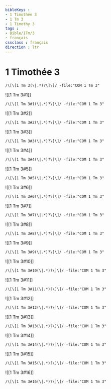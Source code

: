 ```yaml
---
bibleKeys : 
- 1 Timothée 3
- 1 Tm 3
- 1 Timothy 3
tags : 
- Bible/1Tm/3
- français
cssclass : français
direction : ltr
---
```


# 1 Timothée 3

```query
/\[\[1 Tm 3(\|.*)?\]\]/ -file:"COM 1 Tm 3"
```



![[1 Tm 3#1]]

```query
/\[\[1 Tm 3#1(\|.*)?\]\]/ -file:"COM 1 Tm 3"
```

![[1 Tm 3#2]]

```query
/\[\[1 Tm 3#2(\|.*)?\]\]/ -file:"COM 1 Tm 3"
```

![[1 Tm 3#3]]

```query
/\[\[1 Tm 3#3(\|.*)?\]\]/ -file:"COM 1 Tm 3"
```

![[1 Tm 3#4]]

```query
/\[\[1 Tm 3#4(\|.*)?\]\]/ -file:"COM 1 Tm 3"
```

![[1 Tm 3#5]]

```query
/\[\[1 Tm 3#5(\|.*)?\]\]/ -file:"COM 1 Tm 3"
```

![[1 Tm 3#6]]

```query
/\[\[1 Tm 3#6(\|.*)?\]\]/ -file:"COM 1 Tm 3"
```

![[1 Tm 3#7]]

```query
/\[\[1 Tm 3#7(\|.*)?\]\]/ -file:"COM 1 Tm 3"
```

![[1 Tm 3#8]]

```query
/\[\[1 Tm 3#8(\|.*)?\]\]/ -file:"COM 1 Tm 3"
```

![[1 Tm 3#9]]

```query
/\[\[1 Tm 3#9(\|.*)?\]\]/ -file:"COM 1 Tm 3"
```

![[1 Tm 3#10]]

```query
/\[\[1 Tm 3#10(\|.*)?\]\]/ -file:"COM 1 Tm 3"
```

![[1 Tm 3#11]]

```query
/\[\[1 Tm 3#11(\|.*)?\]\]/ -file:"COM 1 Tm 3"
```

![[1 Tm 3#12]]

```query
/\[\[1 Tm 3#12(\|.*)?\]\]/ -file:"COM 1 Tm 3"
```

![[1 Tm 3#13]]

```query
/\[\[1 Tm 3#13(\|.*)?\]\]/ -file:"COM 1 Tm 3"
```

![[1 Tm 3#14]]

```query
/\[\[1 Tm 3#14(\|.*)?\]\]/ -file:"COM 1 Tm 3"
```

![[1 Tm 3#15]]

```query
/\[\[1 Tm 3#15(\|.*)?\]\]/ -file:"COM 1 Tm 3"
```

![[1 Tm 3#16]]

```query
/\[\[1 Tm 3#16(\|.*)?\]\]/ -file:"COM 1 Tm 3"
```

